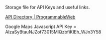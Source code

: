 Storage file for API Keys and useful links.

[API Directory | ProgrammableWeb](https://www.programmableweb.com/apis/directory)

Google Maps Javascript API Key = AIzaSyBtauNJZof73015MlQzbfiKIEh_WJn3Y58
